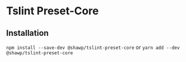 # Tslint Preset-Core

## Installation

`npm install --save-dev @shawp/tslint-preset-core`
or
`yarn add --dev @shawp/tslint-preset-core`

